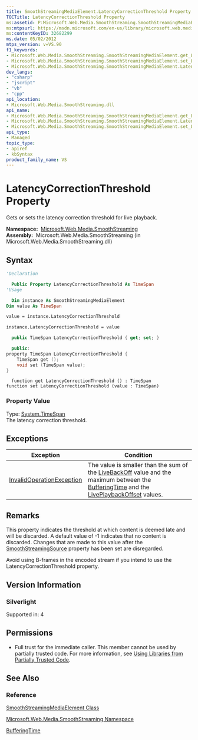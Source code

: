 ```yaml
---
title: SmoothStreamingMediaElement.LatencyCorrectionThreshold Property (Microsoft.Web.Media.SmoothStreaming)
TOCTitle: LatencyCorrectionThreshold Property
ms:assetid: P:Microsoft.Web.Media.SmoothStreaming.SmoothStreamingMediaElement.LatencyCorrectionThreshold
ms:mtpsurl: https://msdn.microsoft.com/en-us/library/microsoft.web.media.smoothstreaming.smoothstreamingmediaelement.latencycorrectionthreshold(v=VS.90)
ms:contentKeyID: 32682299
ms.date: 05/02/2012
mtps_version: v=VS.90
f1_keywords:
- Microsoft.Web.Media.SmoothStreaming.SmoothStreamingMediaElement.get_LatencyCorrectionThreshold
- Microsoft.Web.Media.SmoothStreaming.SmoothStreamingMediaElement.set_LatencyCorrectionThreshold
- Microsoft.Web.Media.SmoothStreaming.SmoothStreamingMediaElement.LatencyCorrectionThreshold
dev_langs:
- "csharp"
- "jscript"
- "vb"
- "cpp"
api_location:
- Microsoft.Web.Media.SmoothStreaming.dll
api_name:
- Microsoft.Web.Media.SmoothStreaming.SmoothStreamingMediaElement.get_LatencyCorrectionThreshold
- Microsoft.Web.Media.SmoothStreaming.SmoothStreamingMediaElement.LatencyCorrectionThreshold
- Microsoft.Web.Media.SmoothStreaming.SmoothStreamingMediaElement.set_LatencyCorrectionThreshold
api_type:
- Managed
topic_type:
- apiref
- kbSyntax
product_family_name: VS
---
```


# LatencyCorrectionThreshold Property

Gets or sets the latency correction threshold for live playback.

**Namespace:**  [Microsoft.Web.Media.SmoothStreaming](microsoft-web-media-smoothstreaming-namespace_1.md)  
**Assembly:**  Microsoft.Web.Media.SmoothStreaming (in Microsoft.Web.Media.SmoothStreaming.dll)

## Syntax

```vb
'Declaration

  Public Property LatencyCorrectionThreshold As TimeSpan
'Usage

  Dim instance As SmoothStreamingMediaElement
Dim value As TimeSpan

value = instance.LatencyCorrectionThreshold

instance.LatencyCorrectionThreshold = value
```

```csharp
  public TimeSpan LatencyCorrectionThreshold { get; set; }
```

```cpp
  public:
property TimeSpan LatencyCorrectionThreshold {
    TimeSpan get ();
    void set (TimeSpan value);
}
```

```jscript
  function get LatencyCorrectionThreshold () : TimeSpan
function set LatencyCorrectionThreshold (value : TimeSpan)
```

### Property Value

Type: [System.TimeSpan](https://msdn.microsoft.com/library/269ew577)  
The latency correction threshold.  

## Exceptions

|Exception|Condition|
|--- |--- |
|[InvalidOperationException](https://msdn.microsoft.com/library/2asft85a)|The value is smaller than the sum of the [LiveBackOff](smoothstreamingmediaelement-livebackoff-property-microsoft-web-media-smoothstreaming_1.md) value and the maximum between the [BufferingTime](smoothstreamingmediaelement-bufferingtime-property-microsoft-web-media-smoothstreaming_1.md) and the [LivePlaybackOffset](smoothstreamingmediaelement-liveplaybackoffset-property-microsoft-web-media-smoothstreaming_1.md) values.|


## Remarks

This property indicates the threshold at which content is deemed late and will be discarded. A default value of -1 indicates that no content is discarded. Changes that are made to this value after the [SmoothStreamingSource](smoothstreamingmediaelement-smoothstreamingsource-property-microsoft-web-media-smoothstreaming_1.md) property has been set are disregarded.

Avoid using B-frames in the encoded stream if you intend to use the LatencyCorrectionThreshold property.

## Version Information

### Silverlight

Supported in: 4  

## Permissions

  - Full trust for the immediate caller. This member cannot be used by partially trusted code. For more information, see [Using Libraries from Partially Trusted Code](https://msdn.microsoft.com/library/8skskf63).

## See Also

### Reference

[SmoothStreamingMediaElement Class](smoothstreamingmediaelement-class-microsoft-web-media-smoothstreaming_1.md)

[Microsoft.Web.Media.SmoothStreaming Namespace](microsoft-web-media-smoothstreaming-namespace_1.md)

[BufferingTime](https://msdn.microsoft.com/library/cc190360)

